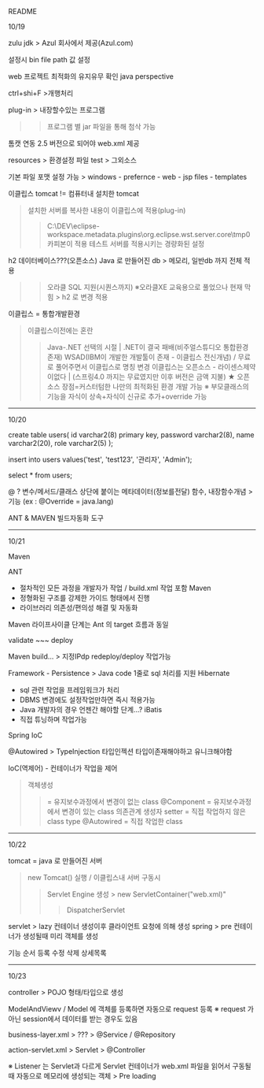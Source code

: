 README



10/19

zulu jdk > Azul 회사에서 제공(Azul.com)

설정시 bin file path 값 설정

web 프로젝트 최적화의 유지유무 확인
java perspective 

ctrl+shi+F >개행처리

plug-in > 내장할수있는 프로그램
>> 프로그램 별 jar 파일을 통해 첨삭 가능


톰캣 연동
2.5 버전으로 되어야 web.xml 제공

resources > 환경설정 파일
test > 그외소스


기본 파일 포맷 설정 가능 > windows - prefernce - web - jsp files - templates


이클립스 tomcat != 컴퓨터내 설치한 tomcat
> 설치한 서버를 복사한 내용이 이클립스에 적용(plug-in)
>> C:\DEV\eclipse-workspace\.metadata\.plugins\org.eclipse.wst.server.core\tmp0 카피본이 적용
>> 테스트 서버를 적용시키는 경량화된 설정



h2 데이터베이스???(오픈소스)
Java 로 만들어진 db > 메모리, 일반db 까지 전체 적용
>> 오라클 SQL 지원(시퀀스까지)
※오라클XE 교육용으로 풀었으나 현재 막힘 > h2 로 변경 적용


이클립스 = 통합개발환경
> 이클립스이전에는 혼란
>> Java-.NET 선택의 시절 | .NET이 결국 패배(비주얼스튜디오 통합환경 존재)
>WSAD(IBM이 개발한 개발툴이 존재 - 이클립스 전신개념) / 무료로 풀어주면서 이클립스로 명칭 변경
>> 이클립스는 오픈소스 - 라이센스제약이없다 | (스프링4.0 까지는 무료였지만 이후 버전은 금액 지불)
★ 오픈소스 장점=커스터텀한 나만의 최적화된 환경 개발 가능
※ 부모클래스의 기능을 자식이 상속+자식이 신규로 추가+override 가능




---------------------------------------------------------------------------------------------------------------

10/20

create table users(
id varchar2(8) primary key,
password varchar2(8),
name varchar2(20),
role varchar2(5)
);

insert into users values('test', 'test123', '관리자', 'Admin');

select * from users;



@ ?
변수/메서드/클래스 상단에 붙이는 메타데이터(정보를전달)
함수, 내장함수개념 > 기능
(ex : @Override = java.lang)


ANT & MAVEN
빌드자동화 도구


---------------------------------------------------------------------------------------------------------------

10/21

Maven 

ANT
- 절차적인 모든 과정을 개발자가 작업 / build.xml 작업 포함
Maven
- 정형화된 구조를 강제한 가이드 형태에서 진행
- 라이브러리 의존성/편의성 해결 및 자동화


Maven 라이프사이클
단계는 Ant 의 target 흐름과 동일

validate ~~~ deploy


Maven build... > 지정IPdp redeploy/deploy 작업가능



Framework - Persistence > Java code 1줄로 sql 처리를 지원
Hibernate
- sql 관련 작업을 프레임워크가 처리
- DBMS 변경에도 설정작업만하면 즉시 적용가능
- Java 개발자의 경우 언젠간 해야할 단계...?
iBatis
- 직접 튜닝하며 작업가능


Spring IoC


@Autowired > TypeInjection 타입인젝션
타입이존재해야하고 유니크해야함


IoC(역제어) - 컨테이너가 작업을 제어
> 객체생성
>> <bean> = 유지보수과정에서 변경이 없는 class
>> @Component = 유지보수과정에서 변경이 있는 class
> 의존관계
>> 생성자 <constructor-arg>
>> setter <property> = 직접 작업하지 않은 class
>> type @Autowired = 직접 작업한 class



---------------------------------------------------------------------------------------------------------------

10/22


tomcat = java 로 만들어진 서버
> new Tomcat() 실행 / 이클립스내 서버 구동시
>> Servlet Engine 생성 > new ServletContainer("web.xml)"
>>> DispatcherServlet


servlet > lazy 
컨테이너 생성이후 클라이언트 요청에 의해 생성
spring > pre 
컨테이너가 생성될때 미리 객체를 생성


기능 순서
등록 수정 삭제 상세목록


---------------------------------------------------------------------------------------------------------------

10/23

controller > POJO 형태/타입으로 생성

ModelAndViewv / Model 에 객체를 등록하면 자동으로 request 등록
※ request 가 아닌 session에서 데이터를 받는 경우도 있음


business-layer.xml > ??? > @Service / @Repository

action-servlet.xml > Servlet > @Controller

※ Listener 는 Servlet과 다르게 Servlet 컨테이너가 web.xml 파일을 읽어서 구동될때
자동으로 메모리에 생성되는 객체 > Pre loading

